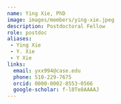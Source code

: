 ```yaml
---
name: Ying Xie, PhD
image: images/members/ying-xie.jpeg
description: Postdoctoral Fellow
role: postdoc
aliases:
 - Ying Xie
 - Y. Xie
 - Y Xie
links:
  email: yxx994@case.edu
  phone: 510-229-7675
  orcid: 0000-0002-8553-0566
  google-scholar: f-l8Te8AAAAJ
---
```


